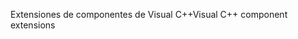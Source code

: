 <span data-ttu-id="82e40-101">Extensiones de componentes de Visual C++</span><span class="sxs-lookup"><span data-stu-id="82e40-101">Visual C++ component extensions</span></span>